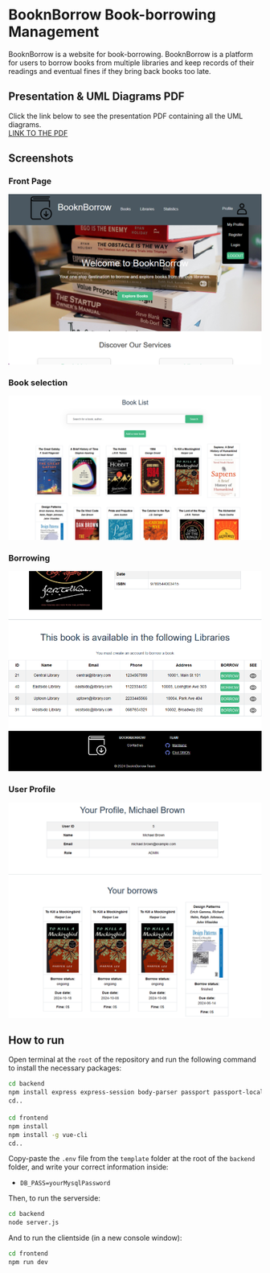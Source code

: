 # BooknBorrow Book-borrowing Management
BooknBorrow is a website for book-borrowing. BooknBorrow is a platform for users to borrow books from multiple libraries and keep records of their readings and eventual fines if they bring back books too late.

## Presentation & UML Diagrams PDF
Click the link below to see the presentation PDF containing all the UML diagrams.<br>
[LINK TO THE PDF](https://github.com/Hormone4/BooknBorrow-Library-Management/blob/main/diagrams/presentation.pdf)

## Screenshots
### Front Page
<img src="https://github.com/Hormone4/BooknBorrow-Library-Management/blob/main/diagrams/screenshots/front-page.png"/>

### Book selection
<img src="https://github.com/Hormone4/BooknBorrow-Library-Management/blob/main/diagrams/screenshots/book-list.png"/>

### Borrowing
<img src="https://github.com/Hormone4/BooknBorrow-Library-Management/blob/main/diagrams/screenshots/borrowing.png"/>

### User Profile
<img src="https://github.com/Hormone4/BooknBorrow-Library-Management/blob/main/diagrams/screenshots/user-profile.png"/>

## How to run
Open terminal at the ```root``` of the repository and run the following command to install the necessary packages:
```bash
cd backend
npm install express express-session body-parser passport passport-local dotenv ejs mysql2 cors
cd..

cd frontend
npm install
npm install -g vue-cli
cd..
```
Copy-paste the ```.env``` file from the ```template``` folder at the root of the ```backend``` folder, and write your correct information inside:
- ```DB_PASS=yourMysqlPassword```

Then, to run the serverside:
```bash
cd backend
node server.js
```
And to run the clientside (in a new console window):
```bash
cd frontend
npm run dev
```